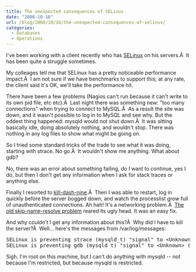 ```yaml
---
title: The unexpected consequences of SELinux
date: "2008-10-16"
url: /blog/2008/10/16/the-unexpected-consequences-of-selinux/
categories:
  - Databases
  - Operations
---
```

I've been working with a client recently who has [SELinux][1] on his servers.Â  It has been quite a struggle sometimes.

My colleages tell me that SELinux has a pretty noticeable performance impact.Â  I am not sure if we have benchmarks to support this; at any rate, the client said it's OK, we'll take the performance hit.

There have been a few problems (Nagios can't run because it can't write to its own pid file, etc etc).Â  Last night there was something new: "too many connections" when trying to connect to MySQL.Â  As a result the site was down, and it wasn't possible to log in to MySQL and see why. But the oddest thing happened: mysqld would not shut down.Â  It was sitting basically idle, doing absolutely nothing, and wouldn't stop. There was nothing in any log files to show what might be going on.

<!--more-->

So I tried some standard tricks of the trade to see what it was doing, starting with strace. No go.Â  It wouldn't show me anything. What about gdb?

No, there was an error about something failing, do I want to continue, yes I do, but then I don't get any information when I ask for stack traces or anything else.

Finally I resorted to [kill-dash-nine][2].Â  Then I was able to restart, log in quickly before the server bogged down, and watch the processlist grow full of unauthenticated connections. Ah hah! It's a networking problem.Â  [The old skip-name-resolve problem][3] reared its ugly head. It was an easy fix.

And why couldn't I get any information about this?Â  Why did I have to kill the server?Â  Well&#8230; here's the messages from /var/log/messages:

<pre>SELinux is preventing strace (mysqld_t) "signal" to &lt;Unknown&gt; (unconfined_t).
SELinux is preventing gdb (mysqld_t) "signal" to &lt;Unknown&gt; (unconfined_t).</pre>

Sigh. I'm root on this machine, but I can't do anything with mysqld -- not because I'm restricted, but because mysqld is restricted.

 [1]: http://www.nsa.gov/selinux/
 [2]: http://www.youtube.com/watch?v=Fow7iUaKrq4
 [3]: http://www.mysqlperformanceblog.com/2008/05/31/dns-achilles-heel-mysql-installation/
